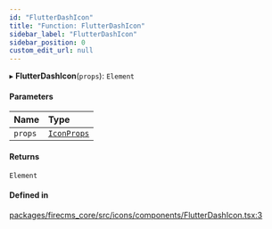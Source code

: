 ```yaml
---
id: "FlutterDashIcon"
title: "Function: FlutterDashIcon"
sidebar_label: "FlutterDashIcon"
sidebar_position: 0
custom_edit_url: null
---
```


▸ **FlutterDashIcon**(`props`): `Element`

#### Parameters

| Name | Type |
| :------ | :------ |
| `props` | [`IconProps`](../types/IconProps.md) |

#### Returns

`Element`

#### Defined in

[packages/firecms_core/src/icons/components/FlutterDashIcon.tsx:3](https://github.com/FireCMSco/firecms/blob/d45f3739/packages/firecms_core/src/icons/components/FlutterDashIcon.tsx#L3)
